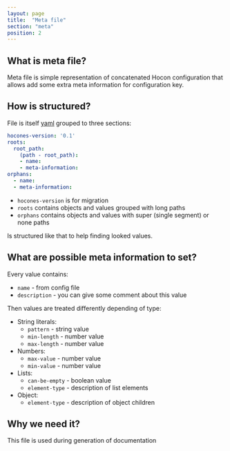 ```yaml
---
layout: page
title:  "Meta file"
section: "meta"
position: 2
---
```


## What is meta file?

Meta file is simple representation of concatenated Hocon configuration that allows add some extra meta information for configuration key.

## How is structured?

File is itself [yaml](https://en.wikipedia.org/wiki/YAML) grouped to three sections:

```yaml
hocones-version: '0.1'
roots:
  root_path:
    (path - root_path):
    - name:
    - meta-information:
orphans:
  - name:
  - meta-information:
```

* `hocones-version` is for migration
* `roots` contains objects and values grouped with long paths
* `orphans` contains objects and values with super (single segment) or none paths

Is structured like that to help finding looked values.

## What are possible meta information to set?

Every value contains:

* `name` - from config file
* `description` - you can give some comment about this value

Then values are treated differently depending of type:

* String literals:
    * `pattern` - string value
    * `min-length` - number value
    * `max-length` - number value
* Numbers:
    * `max-value` - number value
    * `min-value` - number value
* Lists:
    * `can-be-empty` - boolean value
    * `element-type` - description of list elements
* Object:
    * `element-type` - description of object children
    
## Why we need it?

This file is used during generation of documentation